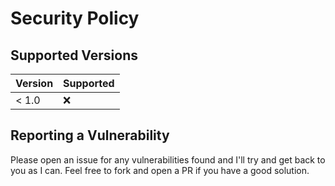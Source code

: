# Security Policy

## Supported Versions

| Version | Supported          |
| ------- | ------------------ |
| < 1.0   | :x:                |

## Reporting a Vulnerability

Please open an issue for any vulnerabilities found and I'll try and get back to you as I can. Feel free to fork and open a PR if you have a good solution.
